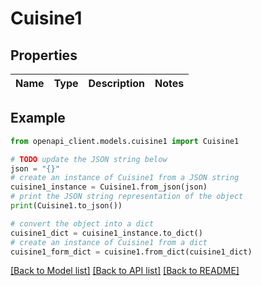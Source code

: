 # Cuisine1


## Properties

Name | Type | Description | Notes
------------ | ------------- | ------------- | -------------

## Example

```python
from openapi_client.models.cuisine1 import Cuisine1

# TODO update the JSON string below
json = "{}"
# create an instance of Cuisine1 from a JSON string
cuisine1_instance = Cuisine1.from_json(json)
# print the JSON string representation of the object
print(Cuisine1.to_json())

# convert the object into a dict
cuisine1_dict = cuisine1_instance.to_dict()
# create an instance of Cuisine1 from a dict
cuisine1_form_dict = cuisine1.from_dict(cuisine1_dict)
```
[[Back to Model list]](../README.md#documentation-for-models) [[Back to API list]](../README.md#documentation-for-api-endpoints) [[Back to README]](../README.md)


